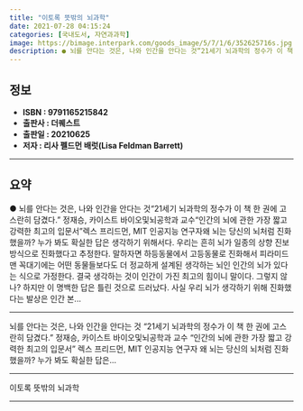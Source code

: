 ```yaml
---
title: "이토록 뜻밖의 뇌과학"
date: 2021-07-28 04:15:24
categories: [국내도서, 자연과과학]
image: https://bimage.interpark.com/goods_image/5/7/1/6/352625716s.jpg
description: ● 뇌를 안다는 것은, 나와 인간을 안다는 것“21세기 뇌과학의 정수가 이 책 한 권에 고스란히 담겼다.” 정재승, 카이스트 바이오및뇌공학과 교수“인간의 뇌에 관한 가장 짧고 강력한 최고의 입문서”렉스 프리드먼, MIT 인공지능 연구자왜 뇌는 당신의 뇌처럼 진화했을까? 누가 봐도 확실
---
```


## **정보**

- **ISBN : 9791165215842**
- **출판사 : 더퀘스트**
- **출판일 : 20210625**
- **저자 : 리사 펠드먼 배럿(Lisa Feldman Barrett)**

------



## **요약**

●  뇌를 안다는 것은, 나와 인간을 안다는 것“21세기 뇌과학의 정수가 이 책 한 권에 고스란히 담겼다.” 정재승, 카이스트 바이오및뇌공학과 교수“인간의 뇌에 관한 가장 짧고 강력한 최고의 입문서”렉스 프리드먼, MIT 인공지능 연구자왜 뇌는 당신의 뇌처럼 진화했을까? 누가 봐도 확실한 답은 생각하기 위해서다. 우리는 흔히 뇌가 일종의 상향 진보 방식으로 진화했다고 추정한다. 말하자면 하등동물에서 고등동물로 진화해서 피라미드 맨 꼭대기에는 어떤 동물들보다도 더 정교하게 설계된 생각하는 뇌인 인간의 뇌가 있다는 식으로 가정한다. 결국 생각하는 것이 인간이 가진 최고의 힘이니 말이다. 그렇지 않나? 하지만 이 명백한 답은 틀린 것으로 드러났다. 사실 우리 뇌가 생각하기 위해 진화했다는 발상은 인간 본...

------

뇌를 안다는 것은, 나와 인간을 안다는 것
“21세기 뇌과학의 정수가 이 책 한 권에 고스란히 담겼다.” 정재승, 카이스트 바이오및뇌공학과 교수
“인간의 뇌에 관한 가장 짧고 강력한 최고의 입문서”  렉스 프리드먼, MIT 인공지능 연구자
왜 뇌는 당신의 뇌처럼 진화했을까? 누가 봐도 확실한 답은... 

------


이토록 뜻밖의 뇌과학 

------



